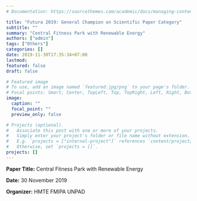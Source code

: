 ```yaml
---
# Documentation: https://sourcethemes.com/academic/docs/managing-content/

title: "Futura 2019: General Champion on Scientific Paper Category"
subtitle: ""
summary: "Central Fitness Park with Renewable Energy"
authors: ["admin"]
tags: ["Others"]
categories: []
date: 2019-11-30T17:35:34+07:00
lastmod: 
featured: false
draft: false

# Featured image
# To use, add an image named `featured.jpg/png` to your page's folder.
# Focal points: Smart, Center, TopLeft, Top, TopRight, Left, Right, BottomLeft, Bottom, BottomRight.
image:
  caption: ""
  focal_point: ""
  preview_only: false

# Projects (optional).
#   Associate this post with one or more of your projects.
#   Simply enter your project's folder or file name without extension.
#   E.g. `projects = ["internal-project"]` references `content/project/deep-learning/index.md`.
#   Otherwise, set `projects = []`.
projects: []
---
```

**Paper Title:** Central Fitness Park with Renewable Energy

**Date:** 30 November 2019

**Organizer:** HMTE FMIPA UNPAD
